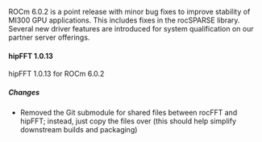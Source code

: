 ROCm 6.0.2 is a point release with minor bug fixes to improve stability of MI300 GPU applications. This includes fixes in the rocSPARSE library. Several new driver features are introduced for system qualification on our partner server offerings. 

#### hipFFT 1.0.13

hipFFT 1.0.13 for ROCm 6.0.2

##### Changes

* Removed the Git submodule for shared files between rocFFT and hipFFT; instead, just copy the files
 over (this should help simplify downstream builds and packaging)
